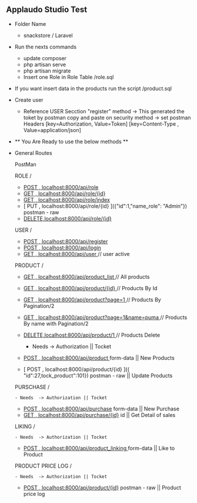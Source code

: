 
## Applaudo Studio Test

- Folder Name
	- snackstore / Laravel

- Run the nexts commands
	- update composer
	- php artisan serve
	- php artisan migrate
	- Insert one Role in Role Table /role.sql

- If you want insert data in the products run the script /product.sql

- Create user
	- Reference USER Secction "register" method
		-> This generated the toket by postman copy and paste on security method
		-> set postman Headers [key=Authorization, Value=Token]
							   [key=Content-Type , Value=application/json]

- ** You Are Ready to use the below methods **

- General Routes

	PostMan

	ROLE / 

	- [ POST , localhost:8000/api/role 		 ](name)
	- [ GET  , localhost:8000/api/role/{id}  ](id)
	- [ GET  , localhost:8000/api/role/index  ]()
	- [ PUT  , localhost:8000/api/role/{id}  ]({"id":1,"name_role": "Admin"}) postman - raw
	- [ DELETE,localhost:8000/api/role/{id}  ](id)

	USER /

	- [ POST , localhost:8000/api/register 	 ](name,email,password,password_confirmation,role)
	- [ POST , localhost:8000/api/login		 ](email,password)
	- [ GET  , localhost:8000/api/user 		 ]() // user active

	PRODUCT /

	- [ GET  , localhost:8000/api/product_list ]() // All products
	- [ GET  , localhost:8000/api/product/{id} ]() // Products By Id
	- [ GET  , localhost:8000/api/product?page=1 ]() // Products By Pagination/2
	- [ GET  , localhost:8000/api/product?page=1&name=puma ]() // Products By name with Pagination/2	
	- [ DELETE,localhost:8000/api/product/1 ]() // Products Delete

	  - Needs  -> Authorization || Tocket
	- [ POST , localhost:8000/api/product ](name,price,stock,description,status) form-data   || New Products
	- [ POST , localhost:8000/api/product/{id} ]({ "id":27,tock_product":101}) postman - raw || Update Products 

	PURSCHASE /

	  - Needs  -> Authorization || Tocket
	- [ POST , localhost:8000/api/purchase](customer,product,quantity) form-data || New Purchase
	- [ GET  , localhost:8000/api/purchase/{id}]() id || Get Detail of sales

	LIKING /

	  - Needs  -> Authorization || Tocket
	- [ POST  , localhost:8000/api/product_linking ](product,customer) form-data || Like to Product

	PRODUCT PRICE LOG /
	
	  - Needs  -> Authorization || Tocket
	- [ POST  , localhost:8000/api/product/{id}]({"id":1,"price_product":0.75}) postman - raw || Product price log

